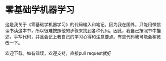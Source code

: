 # 零基础学机器学习
这是我关于《零基础学机器学习》的代码输入和笔记。因为我在国外，只能用微信读书读这本书，所以很难按照他的步骤来找到各种代码。因此，我自己按照书中描述，手写代码，并且会记上我自己的学习心得和注意要点。有些代码我可能会稍微改一下。

欢迎下载。如有错误，欢迎支持，直接pull request就好
